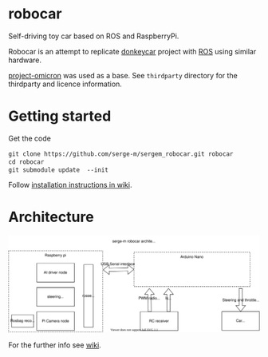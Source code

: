 # robocar

Self-driving toy car based on ROS and RaspberryPi.

Robocar is an attempt to replicate [donkeycar](https://www.donkeycar.com/) project with [ROS](https://www.ros.org/) using similar hardware.

[project-omicron](https://github.com/project-omicron/robocar) was used as a base. See `thirdparty` directory for the thirdparty and licence information.



# Getting started

Get the code
```
git clone https://github.com/serge-m/sergem_robocar.git robocar
cd robocar
git submodule update  --init
```

Follow [installation instructions in wiki](https://github.com/serge-m/sergem_robocar/wiki).



# Architecture

![serge-m robocar architecture](/doc/img/sergem-robocar-diagram.svg)

For the further info see [wiki](https://github.com/serge-m/sergem_robocar/wiki).
